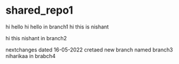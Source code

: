 # shared_repo1
hi hello
hi hello in branch1
hi this is nishant

hi this nishant in branch2

nextchanges dated 16-05-2022
cretaed new branch named branch3
niharikaa in brabch4
